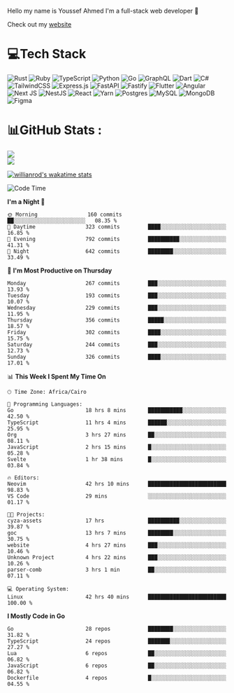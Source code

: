 Hello my name is Youssef Ahmed I'm a full-stack web developer 👋

Check out my [website](https://youssefahmed.vercel.app)
 
# 💻Tech Stack

![Rust](https://img.shields.io/badge/rust-%23000000.svg?style=for-the-badge&logo=rust&logoColor=white) ![Ruby](https://img.shields.io/badge/ruby-%23CC342D.svg?style=for-the-badge&logo=ruby&logoColor=white) ![TypeScript](https://img.shields.io/badge/typescript-%23007ACC.svg?style=for-the-badge&logo=typescript&logoColor=white) ![Python](https://img.shields.io/badge/python-3670A0?style=for-the-badge&logo=python&logoColor=ffdd54) ![Go](https://img.shields.io/badge/go-%2300ADD8.svg?style=for-the-badge&logo=go&logoColor=white) ![GraphQL](https://img.shields.io/badge/-GraphQL-E10098?style=for-the-badge&logo=graphql&logoColor=white) ![Dart](https://img.shields.io/badge/dart-%230175C2.svg?style=for-the-badge&logo=dart&logoColor=white) ![C#](https://img.shields.io/badge/c%23-%23239120.svg?style=for-the-badge&logo=c-sharp&logoColor=white) ![TailwindCSS](https://img.shields.io/badge/tailwindcss-%2338B2AC.svg?style=for-the-badge&logo=tailwind-css&logoColor=white) ![Express.js](https://img.shields.io/badge/express.js-%23404d59.svg?style=for-the-badge&logo=express&logoColor=%2361DAFB) ![FastAPI](https://img.shields.io/badge/FastAPI-005571?style=for-the-badge&logo=fastapi) ![Fastify](https://img.shields.io/badge/fastify-%23000000.svg?style=for-the-badge&logo=fastify&logoColor=white) ![Flutter](https://img.shields.io/badge/Flutter-%2302569B.svg?style=for-the-badge&logo=Flutter&logoColor=white) ![Angular](https://img.shields.io/badge/angular-%23DD0031.svg?style=for-the-badge&logo=angular&logoColor=white) ![Next JS](https://img.shields.io/badge/Next-black?style=for-the-badge&logo=next.js&logoColor=white) ![NestJS](https://img.shields.io/badge/nestjs-%23E0234E.svg?style=for-the-badge&logo=nestjs&logoColor=white) ![React](https://img.shields.io/badge/react-%2320232a.svg?style=for-the-badge&logo=react&logoColor=%2361DAFB) ![Yarn](https://img.shields.io/badge/yarn-%232C8EBB.svg?style=for-the-badge&logo=yarn&logoColor=white) ![Postgres](https://img.shields.io/badge/postgres-%23316192.svg?style=for-the-badge&logo=postgresql&logoColor=white) ![MySQL](https://img.shields.io/badge/mysql-%2300f.svg?style=for-the-badge&logo=mysql&logoColor=white) ![MongoDB](https://img.shields.io/badge/MongoDB-%234ea94b.svg?style=for-the-badge&logo=mongodb&logoColor=white)     ![Figma](https://img.shields.io/badge/figma-%23F24E1E.svg?style=for-the-badge&logo=figma&logoColor=white)

# 📊GitHub Stats :

![](https://github-readme-stats.vercel.app/api?username=joetifa2003&theme=tokyonight&hide_border=false&include_all_commits=false&count_private=false)<br/>
![](https://github-readme-streak-stats.herokuapp.com/?user=joetifa2003&theme=tokyonight&hide_border=false)<br/>

[![willianrod's wakatime stats](https://github-readme-stats.vercel.app/api/wakatime?username=joetifa2003&layout=compact)](https://github.com/anuraghazra/github-readme-stats)
<!--START_SECTION:waka-->
![Code Time](http://img.shields.io/badge/Code%20Time-3%2C357%20hrs%2055%20mins-blue)

**I'm a Night 🦉** 

```text
🌞 Morning                160 commits         ██░░░░░░░░░░░░░░░░░░░░░░░   08.35 % 
🌆 Daytime                323 commits         ████░░░░░░░░░░░░░░░░░░░░░   16.85 % 
🌃 Evening                792 commits         ██████████░░░░░░░░░░░░░░░   41.31 % 
🌙 Night                  642 commits         ████████░░░░░░░░░░░░░░░░░   33.49 % 
```
📅 **I'm Most Productive on Thursday** 

```text
Monday                   267 commits         ███░░░░░░░░░░░░░░░░░░░░░░   13.93 % 
Tuesday                  193 commits         ███░░░░░░░░░░░░░░░░░░░░░░   10.07 % 
Wednesday                229 commits         ███░░░░░░░░░░░░░░░░░░░░░░   11.95 % 
Thursday                 356 commits         █████░░░░░░░░░░░░░░░░░░░░   18.57 % 
Friday                   302 commits         ████░░░░░░░░░░░░░░░░░░░░░   15.75 % 
Saturday                 244 commits         ███░░░░░░░░░░░░░░░░░░░░░░   12.73 % 
Sunday                   326 commits         ████░░░░░░░░░░░░░░░░░░░░░   17.01 % 
```


📊 **This Week I Spent My Time On** 

```text
🕑︎ Time Zone: Africa/Cairo

💬 Programming Languages: 
Go                       18 hrs 8 mins       ███████████░░░░░░░░░░░░░░   42.50 % 
TypeScript               11 hrs 4 mins       ██████░░░░░░░░░░░░░░░░░░░   25.95 % 
Org                      3 hrs 27 mins       ██░░░░░░░░░░░░░░░░░░░░░░░   08.11 % 
JavaScript               2 hrs 15 mins       █░░░░░░░░░░░░░░░░░░░░░░░░   05.28 % 
Svelte                   1 hr 38 mins        █░░░░░░░░░░░░░░░░░░░░░░░░   03.84 % 

🔥 Editors: 
Neovim                   42 hrs 10 mins      █████████████████████████   98.83 % 
VS Code                  29 mins             ░░░░░░░░░░░░░░░░░░░░░░░░░   01.17 % 

🐱‍💻 Projects: 
cyza-assets              17 hrs              ██████████░░░░░░░░░░░░░░░   39.87 % 
goc                      13 hrs 7 mins       ████████░░░░░░░░░░░░░░░░░   30.75 % 
website                  4 hrs 27 mins       ███░░░░░░░░░░░░░░░░░░░░░░   10.46 % 
Unknown Project          4 hrs 22 mins       ███░░░░░░░░░░░░░░░░░░░░░░   10.26 % 
parser-comb              3 hrs 1 min         ██░░░░░░░░░░░░░░░░░░░░░░░   07.11 % 

💻 Operating System: 
Linux                    42 hrs 40 mins      █████████████████████████   100.00 % 
```

**I Mostly Code in Go** 

```text
Go                       28 repos            ████████░░░░░░░░░░░░░░░░░   31.82 % 
TypeScript               24 repos            ███████░░░░░░░░░░░░░░░░░░   27.27 % 
Lua                      6 repos             ██░░░░░░░░░░░░░░░░░░░░░░░   06.82 % 
JavaScript               6 repos             ██░░░░░░░░░░░░░░░░░░░░░░░   06.82 % 
Dockerfile               4 repos             █░░░░░░░░░░░░░░░░░░░░░░░░   04.55 % 
```




<!--END_SECTION:waka-->
